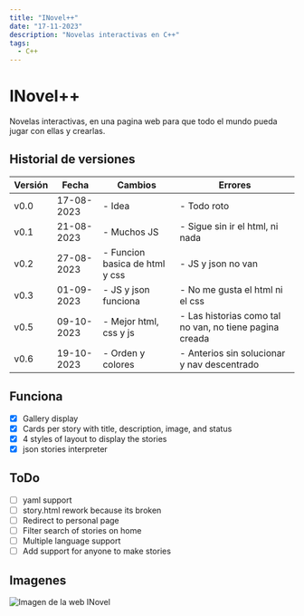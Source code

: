 ```yaml
---
title: "INovel++"
date: "17-11-2023"
description: "Novelas interactivas en C++"
tags:
  - C++
---
```


# INovel++

Novelas interactivas, en una pagina web para que todo el mundo pueda jugar con ellas y crearlas.

## Historial de versiones

| Versión | Fecha      | Cambios                        | Errores                                                 |
| ------- | ---------- | ------------------------------ | ------------------------------------------------------- |
| v0.0    | 17-08-2023 | - Idea                         | - Todo roto                                             |
| v0.1    | 21-08-2023 | - Muchos JS                    | - Sigue sin ir el html, ni nada                         |
| v0.2    | 27-08-2023 | - Funcion basica de html y css | - JS y json no van                                      |
| v0.3    | 01-09-2023 | - JS y json funciona           | - No me gusta el html ni el css                         |
| v0.5    | 09-10-2023 | - Mejor html, css y js         | - Las historias como tal no van, no tiene pagina creada |
| v0.6    | 19-10-2023 | - Orden y colores              | - Anterios sin solucionar y nav descentrado             |

## Funciona

- [x] Gallery display
- [x] Cards per story with title, description, image, and status
- [x] 4 styles of layout to display the stories
- [x] json stories  interpreter

## ToDo

- [ ] yaml support
- [ ] story.html rework because its broken
- [ ] Redirect to personal page
- [ ] Filter search of stories on home
- [ ] Multiple language support
- [ ] Add support for anyone to make stories

## Imagenes

![Imagen de la web INovel](image.png)
